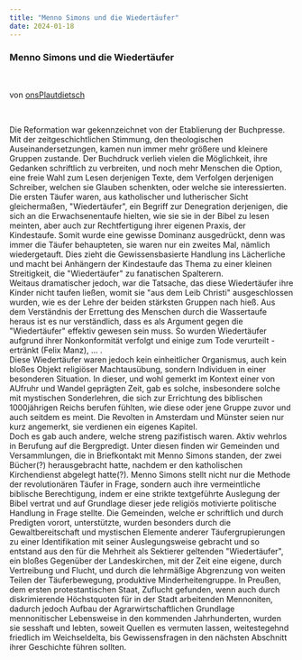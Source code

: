 ```yaml
---
title: "Menno Simons und die Wiedertäufer"
date: 2024-01-18
---
```

<div>
  <h3>Menno Simons und die Wiedertäufer</h3><br>
  <p>von <a href=#contact>onsPlautdietsch</a></p><br>
  <p>Die Reformation war gekennzeichnet von der Etablierung der Buchpresse. Mit der zeitgeschichtlichen Stimmung, den theologischen Auseinandersetzungen, kamen nun immer mehr größere und kleinere Gruppen zustande. Der Buchdruck verlieh vielen die Möglichkeit, ihre Gedanken schriftlich zu verbreiten, und noch mehr Menschen die Option, eine freie Wahl zum Lesen derjenigen Texte, dem Verfolgen derjenigen Schreiber, welchen sie Glauben schenkten, oder welche sie interessierten.<br>
Die ersten Täufer waren, aus katholischer und lutherischer Sicht gleichermaßen, "Wiedertäufer", ein Begriff zur Denegration derjenigen, die sich an die Erwachsenentaufe hielten, wie sie sie in der Bibel zu lesen meinten, aber auch zur Rechtfertigung ihrer eigenen Praxis, der Kindestaufe. Somit wurde eine gewisse Dominanz ausgedrückt, denn was immer die Täufer behaupteten, sie waren nur ein zweites Mal, nämlich wiedergetauft. Dies zieht die Gewissensbasierte Handlung ins Lächerliche und macht bei Anhängern der Kindestaufe das Thema zu einer kleinen Streitigkeit, die "Wiedertäufer" zu fanatischen Spalterern. <br>
Weitaus dramatischer jedoch, war die Tatsache, das diese Wiedertäufer ihre Kinder nicht taufen ließen, womit sie "aus dem Leib Christi" ausgeschlossen wurden, wie es der Lehre der beiden stärksten Gruppen nach hieß. Aus dem Verständnis der Errettung des Menschen durch die Wassertaufe heraus ist es nur verständlich, dass es als Argument gegen die "Wiedertäufer" effektiv gewesen sein muss. So wurden Wiedertäufer aufgrund ihrer Nonkonformität verfolgt und einige zum Tode verurteilt - ertränkt (Felix Manz), ... .<br>
Diese Wiedertäufer waren jedoch kein einheitlicher Organismus, auch kein bloßes Objekt religiöser Machtausübung, sondern Individuen in einer besonderen Situation. In dieser, und wohl gemerkt im Kontext einer von AUfruhr und Wandel geprägten Zeit, gab es solche, insbesondere solche mit mystischen Sonderlehren, die sich zur Errichtung des biblischen 1000jährigen Reichs berufen fühlten, wie diese oder jene Gruppe zuvor und auch seitdem es meint. Die Revolten in Amsterdam und Münster seien nur kurz angemerkt, sie verdienen ein eigenes Kapitel. <br>
Doch es gab auch andere, welche streng pazifistisch waren. Aktiv wehrlos in Berufung auf die Bergpredigt. Unter diesen finden wir Gemeinden und Versammlungen, die in Briefkontakt mit Menno Simons standen, der zwei Bücher(?) herausgebracht hatte, nachdem er den katholischen Kirchendienst abgelegt hatte(?). Menno Simons stellt nicht nur die Methode der revolutionären Täufer in Frage, sondern auch ihre vermeintliche biblische Berechtigung, indem er eine strikte textgeführte Auslegung der Bibel vertrat und auf Grundlage dieser jede religiös motivierte politische Handlung in Frage stellte.
Die Gemeinden, welche er schriftlich und durch Predigten vorort, unterstützte, wurden besonders durch die Gewaltbereitschaft und mystischen Elemente anderer Täufergrupierungen zu einer Identifikation mit seiner Auslegungsweise gebracht und so entstand aus den für die Mehrheit als Sektierer geltenden "Wiedertäufer", ein bloßes Gegenüber der Landeskirchen, mit der Zeit eine eigene, durch Vertreibung und Flucht, und durch die lehrmäßige Abgrenzung von weiten Teilen der Täuferbewegung, produktive Minderheitengruppe. In Preußen, dem ersten protestantischen Staat, Zuflucht gefunden, wenn auch durch diskrimierende Höchstquoten für in der Stadt arbeitenden Mennoniten, dadurch jedoch Aufbau der Agrarwirtschaftlichen Grundlage mennonitischer Lebensweise in den kommenden Jahrhunderten, wurden sie sesshaft und lebten, soweit Quellen es vermuten lassen, weitestegehnd friedlich im Weichseldelta, bis Gewissensfragen in den nächsten Abschnitt ihrer Geschichte führen sollten.
</p>
</div>
